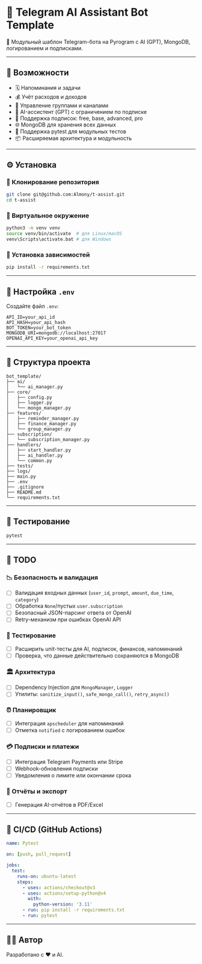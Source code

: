 # 🤖 Telegram AI Assistant Bot Template

🔹 Модульный шаблон Telegram-бота на Pyrogram с AI (GPT), MongoDB, логированием и подписками.

---

## 🚀 Возможности

- 🗓️ Напоминания и задачи
- 💰 Учёт расходов и доходов
- 👥 Управление группами и каналами
- 🧠 AI-ассистент (GPT) с ограничением по подписке
- 📜 Поддержка подписок: free, base, advanced, pro
- 🌐 MongoDB для хранения всех данных
- 🧪 Поддержка pytest для модульных тестов
- 📦 Расширяемая архитектура и модульность

---

## ⚙️ Установка

### 🔹 Клонирование репозитория
```bash
git clone git@github.com:Almony/t-assist.git
cd t-assist
```

### 🔹 Виртуальное окружение
```bash
python3 -m venv venv
source venv/bin/activate  # для Linux/macOS
venv\Scripts\activate.bat # для Windows
```

### 🔹 Установка зависимостей
```bash
pip install -r requirements.txt
```

---

## 🔑 Настройка `.env`
Создайте файл `.env`:
```
API_ID=your_api_id
API_HASH=your_api_hash
BOT_TOKEN=your_bot_token
MONGODB_URI=mongodb://localhost:27017
OPENAI_API_KEY=your_openai_api_key
```

---

## 🔎 Структура проекта
```
bot_template/
├── ai/
│   └── ai_manager.py
├── core/
│   ├── config.py
│   ├── logger.py
│   └── mongo_manager.py
├── features/
│   ├── reminder_manager.py
│   ├── finance_manager.py
│   └── group_manager.py
├── subscription/
│   └── subscription_manager.py
├── handlers/
│   ├── start_handler.py
│   ├── ai_handler.py
│   └── common.py
├── tests/
├── logs/
├── main.py
├── .env
├── .gitignore
├── README.md
└── requirements.txt
```

---

## 🧪 Тестирование
```bash
pytest
```

---

## 💪 TODO

### 📉 Безопасность и валидация
- [ ] Валидация входных данных (`user_id`, `prompt`, `amount`, `due_time`, `category`)
- [ ] Обработка `None`/пустых `user.subscription`
- [ ] Безопасный JSON-парсинг ответа от OpenAI
- [ ] Retry-механизм при ошибках OpenAI API

### 🤔 Тестирование
- [ ] Расширить unit-тесты для AI, подписок, финансов, напоминаний
- [ ] Проверка, что данные действительно сохраняются в MongoDB

### 🏛️ Архитектура
- [ ] Dependency Injection для `MongoManager`, `Logger`
- [ ] Утилиты: `sanitize_input()`, `safe_mongo_call()`, `retry_async()`

### ⏰ Планировщик
- [ ] Интеграция `apscheduler` для напоминаний
- [ ] Отметка `notified` с логированием ошибок

### 💳 Подписки и платежи
- [ ] Интеграция Telegram Payments или Stripe
- [ ] Webhook-обновления подписки
- [ ] Уведомления о лимите или окончании срока

### 📄 Отчёты и экспорт
- [ ] Генерация AI-отчётов в PDF/Excel

---

## 🚩 CI/CD (GitHub Actions)
```yaml
name: Pytest

on: [push, pull_request]

jobs:
  test:
    runs-on: ubuntu-latest
    steps:
      - uses: actions/checkout@v3
      - uses: actions/setup-python@v4
        with:
          python-version: '3.11'
      - run: pip install -r requirements.txt
      - run: pytest
```

---

## 👨‍💻 Автор
Разработано с ❤️ и AI.

